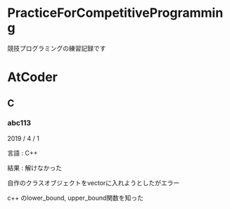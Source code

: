 # PracticeForCompetitiveProgramming
競技プログラミングの練習記録です

# AtCoder
## C
### abc113
  2019 / 4 / 1

  言語 : C++

  結果 : 解けなかった

  自作のクラスオブジェクトをvectorに入れようとしたがエラー

  c++ のlower_bound, upper_bound関数を知った
